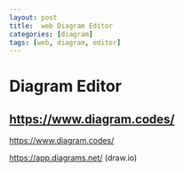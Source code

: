 ```yaml
---
layout: post
title:  web Diagram Editor 
categories: [diagram]
tags: [web, diagram, editor]
--- 
```


# Diagram Editor 

## https://www.diagram.codes/

<https://www.diagram.codes/>

<https://app.diagrams.net/> (draw.io)



